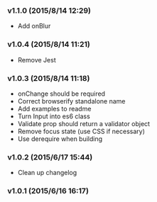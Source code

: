 ### v1.1.0	(2015/8/14 12:29)
* Add onBlur

### v1.0.4	(2015/8/14 11:21)
* Remove Jest

### v1.0.3	(2015/8/14 11:18)
* onChange should be required
* Correct browserify standalone name
* Add examples to readme
* Turn Input into es6 class
* Validate prop should return a validator object
* Remove focus state (use CSS if necessary)
* Use derequire when building

### v1.0.2	(2015/6/17 15:44)
* Clean up changelog

### v1.0.1	(2015/6/16 16:17)